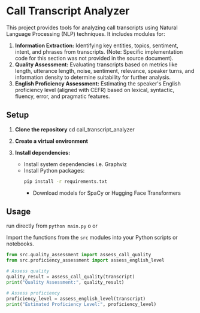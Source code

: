 
# Call Transcript Analyzer

This project provides tools for analyzing call transcripts using Natural Language Processing (NLP) techniques. It includes modules for:

1.  **Information Extraction:** Identifying key entities, topics, sentiment, intent, and phrases from transcripts. (Note: Specific implementation code for this section was not provided in the source document).
2.  **Quality Assessment:** Evaluating transcripts based on metrics like length, utterance length, noise, sentiment, relevance, speaker turns, and information density to determine suitability for further analysis.
3.  **English Proficiency Assessment:** Estimating the speaker's English proficiency level (aligned with CEFR) based on lexical, syntactic, fluency, error, and pragmatic features.

## Setup

1.  **Clone the repository**
    cd call_transcript_analyzer
    

2.  **Create a virtual environment**

3.  **Install dependencies:**
    * Install system dependencies i.e. Graphviz
    * Install Python packages:
        ```bash
        pip install -r requirements.txt
        ```
      * Download models for SpaCy or Hugging Face Transformers 

## Usage

run directly from ``python main.py`` o
or

Import the functions from the `src` modules into your Python scripts or notebooks.

```python
from src.quality_assessment import assess_call_quality
from src.proficiency_assessment import assess_english_level

# Assess quality
quality_result = assess_call_quality(transcript)
print("Quality Assessment:", quality_result)

# Assess proficiency
proficiency_level = assess_english_level(transcript)
print("Estimated Proficiency Level:", proficiency_level)


